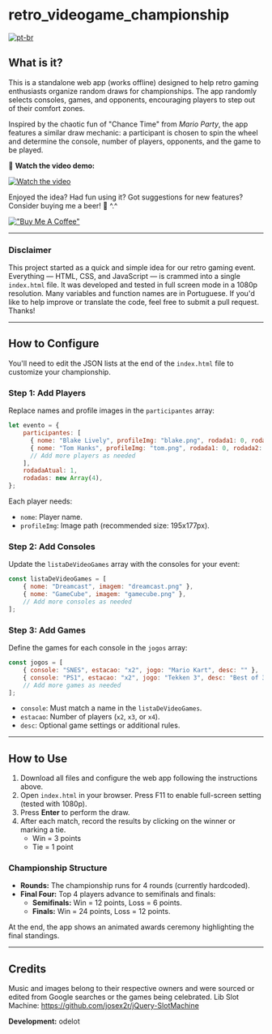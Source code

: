 
# retro_videogame_championship
[![pt-br](https://img.shields.io/badge/lang-pt--br-green.svg)](https://github.com/odelot/retro_videogame_championship/blob/main/README.pt-br.md)

## What is it?

This is a standalone web app (works offline) designed to help retro gaming enthusiasts organize random draws for championships. The app randomly selects consoles, games, and opponents, encouraging players to step out of their comfort zones.

Inspired by the chaotic fun of "Chance Time" from *Mario Party*, the app features a similar draw mechanic: a participant is chosen to spin the wheel and determine the console, number of players, opponents, and the game to be played.

🎥 **Watch the video demo:**

[![Watch the video](https://img.youtube.com/vi/iL1kgRQqBks/hqdefault.jpg)](https://youtube.com/shorts/iL1kgRQqBks)

Enjoyed the idea? Had fun using it? Got suggestions for new features? Consider buying me a beer! 🍺 ^.^

[!["Buy Me A Coffee"](https://www.buymeacoffee.com/assets/img/custom_images/orange_img.png)](https://www.buymeacoffee.com/odelot)

---

### Disclaimer

This project started as a quick and simple idea for our retro gaming event. Everything — HTML, CSS, and JavaScript — is crammed into a single `index.html` file. It was developed and tested in full screen mode in a 1080p resolution. Many variables and function names are in Portuguese. If you'd like to help improve or translate the code, feel free to submit a pull request. Thanks!

---

## How to Configure

You'll need to edit the JSON lists at the end of the `index.html` file to customize your championship.

### Step 1: Add Players

Replace names and profile images in the `participantes` array:
```javascript
let evento = {    
    participantes: [
      { nome: "Blake Lively", profileImg: "blake.png", rodada1: 0, rodada2: 0, rodada3: 0, rodada4: 0, total: 0 },
      { nome: "Tom Hanks", profileImg: "tom.png", rodada1: 0, rodada2: 0, rodada3: 0, rodada4: 0, total: 0 },
      // Add more players as needed
    ],
    rodadaAtual: 1,
    rodadas: new Array(4),
};
```
Each player needs:
- `nome`: Player name.
- `profileImg`: Image path (recommended size: 195x177px).

### Step 2: Add Consoles

Update the `listaDeVideoGames` array with the consoles for your event:
```javascript
const listaDeVideoGames = [
    { nome: "Dreamcast", imagem: "dreamcast.png" },
    { nome: "GameCube", imagem: "gamecube.png" },
    // Add more consoles as needed
];
```

### Step 3: Add Games

Define the games for each console in the `jogos` array:
```javascript
const jogos = [
    { console: "SNES", estacao: "x2", jogo: "Mario Kart", desc: "" },
    { console: "PS1", estacao: "x2", jogo: "Tekken 3", desc: "Best of 3 rounds." },
    // Add more games as needed
];
```
- `console`: Must match a name in the `listaDeVideoGames`.
- `estacao`: Number of players (`x2`, `x3`, or `x4`).
- `desc`: Optional game settings or additional rules.

---

## How to Use

1. Download all files and configure the web app following the instructions above.
2. Open `index.html` in your browser. Press F11 to enable full-screen setting (tested with 1080p).
3. Press **Enter** to perform the draw.
4. After each match, record the results by clicking on the winner or marking a tie.
   - Win = 3 points
   - Tie = 1 point

### Championship Structure

- **Rounds:** The championship runs for 4 rounds (currently hardcoded).
- **Final Four:** Top 4 players advance to semifinals and finals:
  - **Semifinals:** Win = 12 points, Loss = 6 points.
  - **Finals:** Win = 24 points, Loss = 12 points.

At the end, the app shows an animated awards ceremony highlighting the final standings.

---

## Credits

Music and images belong to their respective owners and were sourced or edited from Google searches or the games being celebrated.
Lib Slot Machine: https://github.com/josex2r/jQuery-SlotMachine

**Development:** odelot
